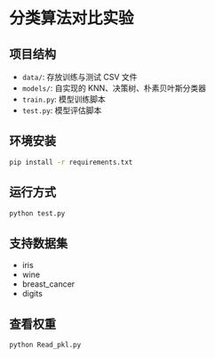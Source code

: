 # 分类算法对比实验

## 项目结构
- `data/`: 存放训练与测试 CSV 文件
- `models/`: 自实现的 KNN、决策树、朴素贝叶斯分类器
- `train.py`: 模型训练脚本
- `test.py`: 模型评估脚本

## 环境安装
```bash
pip install -r requirements.txt
```

## 运行方式
```bash
python test.py
```

## 支持数据集
- iris
- wine
- breast_cancer
- digits

## 查看权重
```bash
python Read_pkl.py
```
